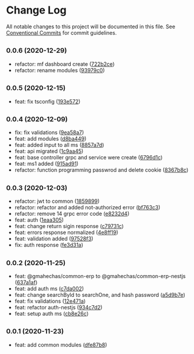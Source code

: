 # Change Log

All notable changes to this project will be documented in this file.
See [Conventional Commits](https://conventionalcommits.org) for commit guidelines.

## <small>0.0.6 (2020-12-29)</small>

* refactor: mf dashboard create ([722b2ce](https://github.com/gmahechas/erp/commit/722b2ce))
* refactor: rename modules ([93979c0](https://github.com/gmahechas/erp/commit/93979c0))





## <small>0.0.5 (2020-12-15)</small>

* feat: fix tsconfig ([193e572](https://github.com/gmahechas/erp/commit/193e572))





## <small>0.0.4 (2020-12-09)</small>

* fix: fix validations ([9ea58a7](https://github.com/gmahechas/erp/commit/9ea58a7))
* feat: add modules ([d8ba449](https://github.com/gmahechas/erp/commit/d8ba449))
* feat: added input to all ms ([8857a7d](https://github.com/gmahechas/erp/commit/8857a7d))
* feat: api migrated ([1c9aa45](https://github.com/gmahechas/erp/commit/1c9aa45))
* feat: base controller grpc and service were create ([6796d1c](https://github.com/gmahechas/erp/commit/6796d1c))
* feat: ms1 added ([915ad91](https://github.com/gmahechas/erp/commit/915ad91))
* refactor: function programming passwrod and delete cookie ([8367b8c](https://github.com/gmahechas/erp/commit/8367b8c))





## <small>0.0.3 (2020-12-03)</small>

* refactor: jwt to common ([1859899](https://github.com/gmahechas/erp/commit/1859899))
* refactor: refactor and added not-authorized error ([bf763c3](https://github.com/gmahechas/erp/commit/bf763c3))
* refactor: remove 14 grpc error code ([e8232d4](https://github.com/gmahechas/erp/commit/e8232d4))
* feat: auth ([1eaa305](https://github.com/gmahechas/erp/commit/1eaa305))
* feat: change return sigin response ([c79731c](https://github.com/gmahechas/erp/commit/c79731c))
* feat: errors response normalized ([4e8ff19](https://github.com/gmahechas/erp/commit/4e8ff19))
* feat: validation added ([97528f3](https://github.com/gmahechas/erp/commit/97528f3))
* fix: auth response ([fe3d31a](https://github.com/gmahechas/erp/commit/fe3d31a))





## <small>0.0.2 (2020-11-25)</small>

* feat: @gmahechas/common-erp to @gmahechas/common-erp-nestjs ([637a1af](https://github.com/gmahechas/erp/commit/637a1af))
* feat: add auth ms ([c7da002](https://github.com/gmahechas/erp/commit/c7da002))
* feat: change searchById to searchOne, and hash password ([a5d9b7e](https://github.com/gmahechas/erp/commit/a5d9b7e))
* feat: fix validations ([12e471a](https://github.com/gmahechas/erp/commit/12e471a))
* feat: refactor auth-nestjs ([934c7d2](https://github.com/gmahechas/erp/commit/934c7d2))
* feat: setup auth ms ([cb8e26c](https://github.com/gmahechas/erp/commit/cb8e26c))





## <small>0.0.1 (2020-11-23)</small>

* feat: add common modules ([dfe87b8](https://github.com/gmahechas/erp/commit/dfe87b8))
